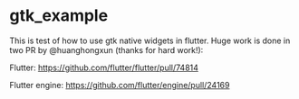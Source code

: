 # gtk_example

This is test of how to use gtk native widgets in flutter. 
Huge work is done in two PR by @huanghongxun (thanks for hard work!):

Flutter:
https://github.com/flutter/flutter/pull/74814

Flutter engine:
https://github.com/flutter/engine/pull/24169

